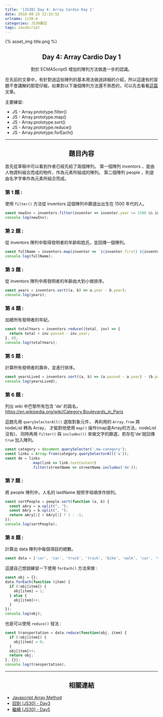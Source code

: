 ```yaml
---
title: '[JS30] Day 4: Array Cardio Day 1'
date: 2018-08-25 12:33:52
urlname: js30-4
categories: JS30筆記
tags: JavaScript
---
```


{% asset_img title.png %}

## <center>Day 4: Array Cardio Day 1</center>
<center>對於 ECMAScript5 增加的陣列方法做進一步的認識。</center>

在先前的文章中，有針對過這些陣列的基本用法做過詳細的介紹，所以這邊有的習題不會講解的那麼仔細，如果對以下幾個陣列方法還不熟悉的，可以先去看看[這篇](https://yehjing.github.io/Blog/2018/Javascript-Array-Method.html/)文章。

主要練習:
* JS - Array.prototype.filter()
* JS - Array.prototype.map()
* JS - Array.prototype.sort()
* JS - Array.prototype.reduce()
* JS - Array.prototype.forEach()

---

## <center>題目內容</center>

首先從草稿中可以看到作者已經先給了兩個陣列。
第一個陣列 inventors ，是由人物資料組合而成的物件，作為元素所組成的陣列。
第二個陣列 people ，則是由名字字串作為元素所組合而成。

### 第 1 題 : 

使用 `filter()` 方法從 inventors 這個陣列中篩選出出生在 1500 年代的人。

```js
const newInv = inventors.filter(inventor => inventor.year >= 1500 && inventor.year < 1600);
console.log(newInv);
```
### 第 2 題 :

從 inventors 陣列中取得發明者的年齡和姓氏，並回傳一個陣列。

```js
const fullName = inventors.map(inventor => `${inventor.first} ${inventor.last}`);
console.log(fullName);
```

### 第 3 題 :

從 inventors 陣列中將發明者的年齡由大到小做排序。

```js
const years = inventors.sort((a, b) => a.year - b.year);
console.log(years);
```

### 第 4 題 :

加總所有發明者的年紀。

```js
const totalYears = inventors.reduce((total, inv) => {
  return total + inv.passed - inv.year;
}, 0);
console.log(totalYears);
```
### 第 5 題 :

計算所有發明者的壽命，並進行排序。

```js
const yearsLived = inventors.sort((a, b) => (a.passed - a.year) - (b.passed - b.year));
console.log(yearsLived);
```
### 第 6 題 :

列出 wiki 中巴黎所有包含 'de' 的路名。
https://en.wikipedia.org/wiki/Category:Boulevards_in_Paris

這題先用 `querySelectorAll()` 選取對象元件，
再利用的 `Array.from` 將 nodeList 轉為 Array，
才能對他使用 `map()` 操作(map是Array的方法，nodeList沒有)，
同時再用 `filter()` 與 `includes())` 來做文字的篩選，若存在'de'就回傳 `true` 加入陣列。

```js
const category = document.querySelector('.mw-category');
const links = Array.from(category.querySelectorAll('a'));
const de = links
            .map(link => link.textContent)
            .filter(streetName => streetName.includes('de'));
```
### 第 7 題 :

將 people 陣列中，人名的 lastName 按照字母順序作排列。

```js
const sortPeople = people.sort(function (a, b) {
  const aAry = a.split(", ");
  const bAry = b.split(", ");
  return aAry[1] > bAry[1] ? 1 : -1;
});
console.log(sortPeople);
```

### 第 8 題 :

計算出 data 陣列中每個項目的總數。

```js
const data = ['car', 'car', 'truck', 'truck', 'bike', 'walk', 'car', 'van', 'bike', 'walk', 'car', 'van', 'car', 'truck'];
```
這邊自己想說練習一下使用 `forEach()` 方法來做 :
```js
const obj = {};
data.forEach(function (item) {
  if (!obj[item]) {
    obj[item] = 1;
  } else {
    obj[item]++;
  }
});
console.log(obj);
```
也是可以使用 `reduce()` 發法 :
```js
const transportation = data.reduce(function(obj, item) {
  if (!obj[item]) {
    obj[item] = 0;
  }
  obj[item]++;
  return obj;
}, {});
console.log(transportation);
```

---

## <center>相關連結</center>

* [Javascript Array Method](https://yehjing.github.io/Blog/2018/Javascript-Array-Method.html/)
* [回到 [JS30] - Day3](https://yehjing.github.io/Blog/2018/js30-3.html/)
* [繼續 [JS30] - Day5](https://yehjing.github.io/Blog/2018/js30-5.html/)
